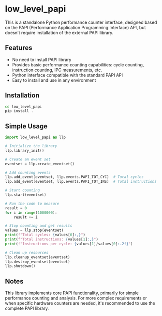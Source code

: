 # low_level_papi

This is a standalone Python performance counter interface, designed based on the PAPI (Performance Application Programming Interface) API, but doesn't require installation of the external PAPI library.

## Features

- No need to install PAPI library
- Provides basic performance counting capabilities: cycle counting, instruction counting, IPC measurements, etc.
- Python interface compatible with the standard PAPI API
- Easy to install and use in any environment

## Installation

```bash
cd low_level_papi
pip install .
```

## Simple Usage

```python
import low_level_papi as llp

# Initialize the library
llp.library_init()

# Create an event set
eventset = llp.create_eventset()

# Add counting events
llp.add_event(eventset, llp.events.PAPI_TOT_CYC)  # Total cycles
llp.add_event(eventset, llp.events.PAPI_TOT_INS)  # Total instructions

# Start counting
llp.start(eventset)

# Run the code to measure
result = 0
for i in range(1000000):
    result += i

# Stop counting and get results
values = llp.stop(eventset)
print(f"Total cycles: {values[0]:,}")
print(f"Total instructions: {values[1]:,}")
print(f"Instructions per cycle: {values[1]/values[0]:.2f}")

# Clean up resources
llp.cleanup_eventset(eventset)
llp.destroy_eventset(eventset)
llp.shutdown()
```

## Notes

This library implements core PAPI functionality, primarily for simple performance counting and analysis. For more complex requirements or when specific hardware counters are needed, it's recommended to use the complete PAPI library.


